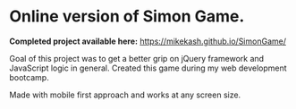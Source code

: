 # Online version of Simon Game.

**Completed project available here:** https://mikekash.github.io/SimonGame/

Goal of this project was to get a better grip on jQuery framework and JavaScript logic in general.
Created this game during my web development bootcamp.

Made with mobile first approach and works at any screen size.
